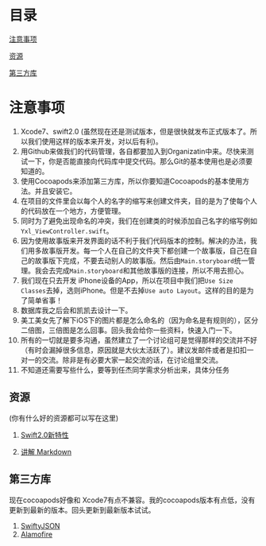 # 目录

[注意事项](#zhiYiShiXiang)

[资源](#ziYuan)

[第三方库](#disanfang)

<h1 id="zhiYiShiXiang">注意事项</h1>


1. Xcode7、swift2.0 (虽然现在还是测试版本，但是很快就发布正式版本了。所以我们使用这样的版本来开发，对以后有利)。
2. 用Github来做我们的代码管理，各自都要加入到Organizatin中来。尽快来测试一下，你是否能直接向代码库中提交代码。那么Git的基本使用也是必须要知道的。
3. 使用Cocoapods来添加第三方库，所以你要知道Cocoapods的基本使用方法。并且安装它。
4. 在项目的文件里会以每个人的名字的缩写来创建文件夹，目的是为了使每个人的代码放在一个地方，方便管理。
5. 同时为了避免出现命名的冲突，我们在创建类的时候添加自己名字的缩写例如`Yxl_ViewController.swift`。
6. 因为使用故事版来开发界面的话不利于我们代码版本的控制。解决的办法，我们用多故事版开发。每一个人在自己的文件夹下都创建一个故事版，自己在自己的故事版下完成，不要去动别人的故事版。然后由`Main.storyboard`统一管理。我会去完成`Main.storyboard`和其他故事版的连接，所以不用去担心。
7. 我们现在只去开发 iPhone设备的App，所以在项目中我们把`Use Size Classes`去掉，选则iPhone。但是不去掉`Use auto Layout`。这样的目的是为了简单省事！
8.  数据库我之后会和凯凯去设计一下。
10. 美工美女先了解下iOS下的图片都是怎么命名的（因为命名是有规则的），区分二倍图，三倍图是怎么回事。回头我会给你一些资料，快速入门一下。
11. 所有的一切就是要多沟通，虽然建立了一个讨论组可是觉得那样的交流并不好（有时会漏掉很多信息，原因就是大伙太活跃了）。建议发邮件或者是扣扣一对一的交流。除非是有必要大家一起交流的话，在讨论组里交流。
11.  不知道还需要写些什么，要等到任杰同学需求分析出来，具体分任务

<h2 id="ziYuan">资源</h2>
(你有什么好的资源都可以写在这里) 

1. [Swift2.0新特性](http://segmentfault.com/a/1190000002922232)

2. [讲解 Markdown](http://alfred-sun.github.io/blog/2015/01/10/markdown-syntax-documentation/)



<h2 id = "disanfang">第三方库</h2>
现在cocoapods好像和 Xcode7有点不兼容。我的cocoapods版本有点低，没有更新到最新的版本。回头更新到最新版本试试。


1. [SwiftyJSON](https://github.com/SwiftyJSON/SwiftyJSON)
2. [Alamofire](https://github.com/Alamofire/Alamofire)